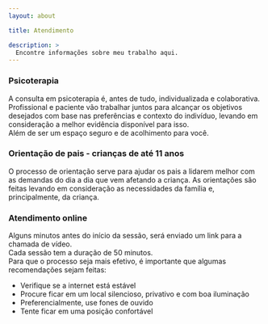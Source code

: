 ```yaml
---
layout: about

title: Atendimento

description: >
  Encontre informações sobre meu trabalho aqui.
---
```

### Psicoterapia

A consulta em psicoterapia é, antes de tudo, individualizada e colaborativa. <br>
Profissional e paciente vão trabalhar juntos para alcançar os objetivos desejados com base nas preferências e contexto do indivíduo, levando em consideração a melhor evidência disponível para isso. <br>
Além de ser um espaço seguro e de acolhimento para você. <br>
### Orientação de pais - crianças de até 11 anos

O processo de orientação serve para ajudar os pais a lidarem melhor com as demandas do dia a dia que vem afetando a criança. As orientações são feitas levando em consideração as necessidades da família e, principalmente, da criança.

### Atendimento online

Alguns minutos antes do início da sessão, será enviado um link para a chamada de vídeo. <br>
Cada sessão tem a duração de 50 minutos. <br>
Para que o processo seja mais efetivo, é importante que algumas recomendações sejam feitas: <br>
* Verifique se a internet está estável
* Procure ficar em um local silencioso, privativo e com boa iluminação
* Preferencialmente, use fones de ouvido
* Tente ficar em uma posição confortável
